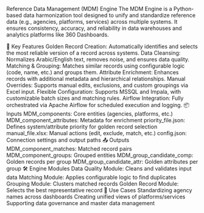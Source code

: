 Reference Data Management (MDM) Engine
The MDM Engine is a Python-based data harmonization tool designed to unify and standardize reference data (e.g., agencies, platforms, services) across multiple systems. It ensures consistency, accuracy, and reliability in data warehouses and analytics platforms like 360 Dashboards.

🚀 Key Features
  Golden Record Creation: Automatically identifies and selects the most reliable version of a record across systems.
  Data Cleansing: Normalizes Arabic/English text, removes noise, and ensures data quality.
  Matching & Grouping: Matches similar records using configurable logic (code, name, etc.) and groups them.
  Attribute Enrichment: Enhances records with additional metadata and hierarchical relationships.
  Manual Overrides: Supports manual edits, exclusions, and custom groupings via Excel input.
  Flexible Configuration: Supports MSSQL and Impala, with customizable batch sizes and matching rules.
  Airflow Integration: Fully orchestrated via Apache Airflow for scheduled execution and logging.
📦 Inputs
  MDM_components: Core entities (agencies, platforms, etc.)
  MDM_component_attributes: Metadata for enrichment
  priority_file.json: Defines system/attribute priority for golden record selection
  manual_file.xlsx: Manual actions (edit, exclude, match, etc.)
  config.json: Connection settings and output paths
📤 Outputs
  MDM_component_matches: Matched record pairs
  MDM_component_groups: Grouped entities
  MDM_group_candidate_comp: Golden records per group
  MDM_group_candidate_attr: Golden attributes per group
🛠️ Engine Modules
  Data Quality Module: Cleans and validates input data
  Matching Module: Applies configurable logic to find duplicates
  Grouping Module: Clusters matched records
  Golden Record Module: Selects the best representative record
🧩 Use Cases
  Standardizing agency names across dashboards
  Creating unified views of platforms/services
  Supporting data governance and master data management

